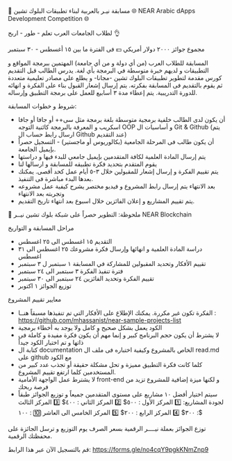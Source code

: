 📢 مسابقة  نيـر بالعربية لبناء تطبيقات البلوك تشين 🌐
NEAR Arabic dApps Development Competition 🌐

لطلاب الجامعات العرب
تعلم - طور - اربح 👌

مجموع جوائز ٢٠٠٠ دولار أمريكي 💵
فى الفترة ما بين ١٥ أغسطس - ٣٠ سبتمبر 

المسابقة للطلاب العرب (من أي دولة و من أي جامعة) المهتمين ببرمجة المواقع و التطبيقات و لديهم خبرة متوسطة في البرمجة بأي لغة. يدرس الطالب قبل التقديم كورس مقدمة لتطوير تطبيقات البلوك تشين -مجانا- و يطلع على مصادر تعليمية متعددة ثم يقوم بالتقديم فى المسابقة بفكرته. يتم إرسال إشعار القبول بناء على الفكرة و انهائه للدورة التدريبية. يتم إعطاء مدة ٣ أسابيع للعمل على برمجة التطبيق وإرساله. 

شروط و خطوات المسابقة:
- أن يكون لدى الطالب خلفية برمجية متوسطة بلغة برمجة مثل سى++ أو جافا أو جافا اسكريب و المعرفة بالبرمجة كائنية التوجه OOP و أساسيات ال Git & Github  (يتم ارسال رابط حساب ال Github عند التقديم)
 - أن يكون طالب فى المرحلة الجامعية (بكالوريوس أو ماجستير) - التسجيل حصراً بإيميل الجامعة.  
- يتم إرسال المادة العلمية لكافة المتقدمين بإيميل جامعي للبدء فيها و دراستها
- يقوم المتقدم بتحديد فكرة تطبيقه للمسابقة و ارسالها لنا
 - يتم تقييم الفكرة و إرسال إشعار للمقبولين خلال ٣-٥ أيام عمل كحد أقصى. يمكنك بعدها البدء مباشرة فى التنفيذ. 
- بعد الانتهاء يتم إرسال رابط المشروع و فيديو مختصر يشرح كيفية عمل مشروعه وتجربته بعد الانتهاء
 - يتم تقييم المشاريع و إعلان الفائزين خلال اسبوع بعد انتهاء تاريخ التقديم.

 🤚 ملحوظة: التطوير حصراً على شبكة بلوك تشين نيــر NEAR Blockchain 

مراحل المسابقة و التواريخ
- التقديم ١٥ اغسطس الى ٢٥ اغسطس
- دراسة المادة العلمية و انهائها وإرسال فكرة مشروعك ٢٥ اغسطس الى ٣١ اغسطس
- تقييم الأفكار وتحديد المقبولين للمشاركة في المسابقة ١ سبتمبر ل ٣ سبتمبر
- فترة تنفيذ الفكرة ٣ سبتمبر الى ٢٤ سبتمبر 
- تقييم الفكرة وتحديد الفائزين ٢٤ سبتمبر الى ٣٠ سبتمبر
- توزيع الجوائز ١ اكتوبر

معايير تقييم المشروع
- الفكرة تكون غير مكررة. يمكنك الإطلاع على الأفكار التي تم تنفيذها مسبقاً هنــا  : https://github.com/mhassanist/near-sample-projects-list 
- الكود يعمل بشكل صحيح و كامل ولا يوجد به أخطاء برمجية
- لا يشترط أن يكون حجم البرنامج كبير و إنما مهم أن يكون فكرة مفيدة و كاملة فى ذاتها و تم اختبار الكود جيداً 
- كتابة ال documentation الخاص بالمشروع وكيفية اختباره فى ملف ال read.md على github مع الكود 
- كلما كانت فكرة التطبيق مميزة و تحل مشكلة حقيقة أو تجذب عدد كبير من المستخدمين كلما ارتفع تقييم المشروع.
- لا يشترط عمل الواجهة الأمامية front-end و لكنها ميزة إضافية للمشروع تزيد من فرصة ربحك
- سيتم اختيار أفضل ١٠ مشاريع على مستوى المتقدمين جميعاً و توزيع الجوائز طبقاً لجودة المشاريع:
1️⃣ المركز الأول : ٥٠٠$ 
2️⃣ المركز الثاني : ٤٠٠$
3️⃣ المركز الثالث : ٣٠٠$
4️⃣ المركز الرابع : ٢٠٠$
5️⃣ المركز الخامس الى العاشر 🔟  : ١٠٠$

توزع الجوائز بعملة نيــــر الرقمية بسعر الصرف يوم التوزيع و ترسل الجائزة على محفظتك الرقمية. 


قم بالتسجيل الآن عبر هذا الرابط: https://forms.gle/no4cqY9pgkKNmZnp9 

